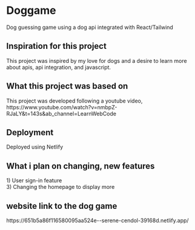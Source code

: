 # Doggame
Dog guessing game using a dog api integrated with React/Tailwind

<H2>
<strong>Inspiration for this project</strong>
</H2>
This project was inspired by my love for dogs and a desire to learn more about apis, api integration, and javascript.

<H2>
<strong>What this project was based on</strong>
</H2>
This project was developed following a youtube video, https://www.youtube.com/watch?v=nmbpZ-RJaLY&t=143s&ab_channel=LearnWebCode

<H2>
<strong>Deployment</strong>
</H2>
Deployed using Netlify

<H2>
<strong> What i plan on changing, new features</strong>
</H2>
1) User sign-in feature <br>
3) Changing the homepage to display more <br>

<H2>
<strong> website link to the dog game</strong>
</H2>
https://651b5a86f116580095aa524e--serene-cendol-39168d.netlify.app/
